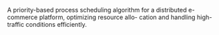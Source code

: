 A priority-based process scheduling algorithm for a distributed e-commerce platform, optimizing resource allo-
cation and handling high-traffic conditions efficiently.
